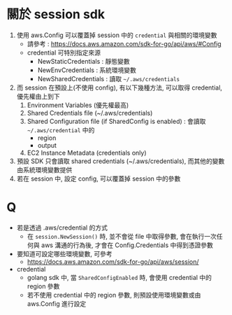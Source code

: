 # 關於 session sdk

1. 使用 aws.Config 可以覆蓋掉 session 中的 `credential` 與相關的環境變數
	- 請參考 : https://docs.aws.amazon.com/sdk-for-go/api/aws/#Config
	- credential 可特別指定來源
		- NewStaticCredentials : 靜態變數
		- NewEnvCredentials : 系統環境變數
		- NewSharedCredentials : 讀取 `~/.aws/credentials`
2. 而 session 在預設上(不使用 config), 有以下幾種方法, 可以取得 credential, 優先權由上到下
	1. Environment Variables (優先權最高)
	2. Shared Credentials file (~/.aws/credentials)
	3. Shared Configuration file (if SharedConfig is enabled) : 會讀取 `~/.aws/credential` 中的 
		- region 
		- output
	4. EC2 Instance Metadata (credentials only)
3. 預設 SDK 只會讀取 shared credentials (~/.aws/credentials), 而其他的變數由系統環境變數提供
3. 若在 session 中, 設定 config, 可以覆蓋掉 session 中的參數



# Q
- 若是透過 .aws/credential 的方式
    - 在 `session.NewSession()` 時, 並不會從 file 中取得參數, 會在執行一次任何與 aws 溝通的行為後, 才會在 Config.Credentials 中得到憑證參數
- 要知道可設定哪些環境變數, 可參考
    - https://docs.aws.amazon.com/sdk-for-go/api/aws/session/
- credential
    - golang sdk 中, 當 `SharedConfigEnabled` 時, 會使用 credential 中的 region 參數
    - 若不使用 credential 中的 region 參數, 則預設使用環境變數或由 aws.Config 進行設定